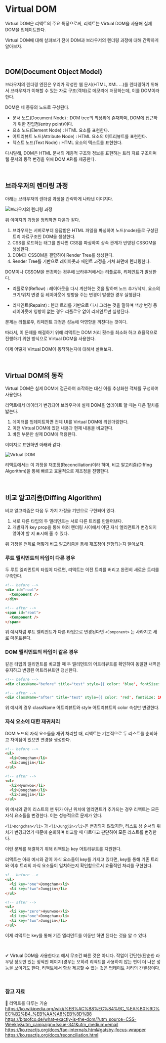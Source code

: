 # Virtual DOM

Virtual DOM은 리액트의 주요 특징으로써, 리액트는 Virtual DOM을 사용해 실제 DOM을 업데이트한다.

Virtual DOM에 대해 살펴보기 전에 DOM과 브라우저의 렌더링 과정에 대해 간략하게 알아보자.

<br>

## DOM(Document Object Model)

브라우저의 렌더링 엔진은 우리가 작성한 웹 문서(HTML, XML ...)를 렌더링하기 위해서 브라우저가 이해할 수 있는 자료 구조(객체)로 메모리에 저장하는데, 이를 DOM이라 한다.

DOM은 네 종류의 노드로 구성된다.

- 문서 노드(Document Node) : DOM tree의 최상위에 존재하며, DOM에 접근하기 위한 진입점(entry point)이다.
- 요소 노드(Element Node) : HTML 요소를 표현한다.
- 어트리뷰트 노드(Attribute Node) : HTML 요소의 어트리뷰트를 표현한다.
- 텍스트 노드(Text Node) : HTML 요소의 텍스트를 표현한다.

다시말해, DOM은 HTML 문서의 계층적 구조와 정보를 표현하는 트리 자료 구조이며 웹 문서의 동적 변경을 위해 DOM API를 제공한다.

<br>

## 브라우저의 렌더링 과정

아래는 브라우저의 렌더링 과정을 간략하게 나타낸 이미지다.

![브라우저의 렌더링 과정](https://github.com/chanyDev/TIL/blob/main/img/React/Rendering.png?raw=true)

위 이미지의 과정을 정리하면 다음과 같다.

1. 브라우저는 서버로부터 응답받은 HTML 파일을 파싱하여 노드(node)들로 구성된 트리 자료구조인 DOM을 생성한다.
2. CSS를 로드하는 태그를 만나면 CSS를 파싱하여 상속 관계가 반영된 CSSOM을 생성한다.
3. DOM과 CSSOM을 결합하여 Render Tree를 생성한다.
4. Render Tree를 기반으로 레이아웃과 페인트 과정을 거쳐 화면에 렌더링한다.

DOM이나 CSSOM을 변경하는 경우에 브라우저에서는 리플로우, 리페인트가 발생한다.

- 리플로우(Reflow) : 레이아웃을 다시 계산하는 것을 말하며 노드 추가/삭제, 요소의 크기/위치 변경 등 레이아웃에 영향을 주는 변경이 발생한 경우 실행된다.

- 리페인트(Repaint) : 렌더 트리를 기반으로 다시 그리는 것을 말하며 색상 변경 등 레이아웃에 영향이 없는 경우 리플로우 없이 리페인트만 실행된다.

문제는 리플로우, 리페인트 과정은 성능에 악영향을 끼친다는 것이다.

따라서, 이 문제를 해결하기 위해 리액트는 DOM 처리 횟수를 최소화 하고 효율적으로 진행하기 위한 방식으로 Virtual DOM을 사용한다.

이제 어떻게 Virtual DOM이 동작하는지에 대해서 살펴보자.

<br>

## Virtual DOM의 동작

Virtual DOM은 실제 DOM에 접근하여 조작하는 대신 이를 추상화한 객체를 구성하여 사용한다.

리액트에서 데이터가 변경되어 브라우저에 실제 DOM을 업데이트 할 때는 다음 절차를 밟는다.

1. 데이터를 업데이트하면 전체 UI를 Virtual DOM에 리렌더링한다.
2. 이전 Virtual DOM에 있던 내용과 현재 내용을 비교한다.
3. 바뀐 부분만 실제 DOM에 적용한다.

이미지로 표현하면 아래와 같다.

![Virtual DOM](https://github.com/chanyDev/TIL/blob/main/img/React/Virtual%20DOM.png?raw=true)

리액트에서는 이 과정을 재조정(Reconciliation)이라 하며, 비교 알고리즘(Diffing Algorithm)을 통해 빠르고 효율적으로 재조정을 진행한다.

<br>

## 비교 알고리즘(Diffing Algorithm)

비교 알고리즘은 다음 두 가지 가정을 기반으로 구현되어 있다.

1. 서로 다른 타입의 두 엘리먼트는 서로 다른 트리를 만들어낸다.
2. 개발자가 key prop을 통해 여러 렌더링 사이에서 어떤 자식 엘리먼트가 변경되지 않아야 할 지 표시해 줄 수 있다.

위 가정을 전제로 어떻게 비교 알고리즘을 통해 재조정이 진행되는지 알아보자.

### 루트 엘리먼트의 타입이 다른 경우

두 루트 엘리먼트의 타입이 다르면, 리액트는 이전 트리를 버리고 완전히 새로운 트리를 구축한다.

```html
<!-- before -->
<div id="root">
  <Component />
</div>

<!-- after -->
<span id="root">
  <Component />
</span>
```

위 예시처럼 루트 엘리먼트가 다른 타입으로 변경된다면 `<Component>` 는 사라지고 새로 마운트된다.

### DOM 엘리먼트의 타입이 같은 경우

같은 타입의 엘리먼트를 비교할 때 두 엘리먼트의 어트리뷰트를 확인하여 동일한 내역은 유지하고 변경된 어트리뷰트만 갱신한다.

```html
<!-- before -->
<div className="before" title="test" style={{ color: 'blue', fontSize: 10 }} />

<!-- after -->
<div className="after" title="test" style={{ color: 'red', fontSize: 10 }} />
```

위 예시의 경우 className 어트리뷰트와 style 어트리뷰트의 color 속성만 변경한다.

### 자식 요소에 대한 재귀처리

DOM 노드의 자식 요소들을 재귀 처리할 때, 리액트는 기본적으로 두 리스트를 순회하고 차이점이 있으면 변경을 생성한다.

```html
<!-- before -->
<ul>
  <li>Dongchan</li>
  <li>Jungjin</li>
</ul>

<!-- after -->
<ul>
  <li>Hyunwoo</li>
  <li>Dongchan</li>
  <li>Jungjin</li>
</ul>
```

위 예시와 같이 리스트의 맨 뒤가 아닌 위치에 엘리먼트가 추가되는 경우 리액트는 모든 자식 요소들을 변경한다. 이는 성능적으로 문제가 있다.

`<li>Dongchan</li>` 과 `<li>Jungjin</li>`은 변경되지 않았지만, 리스트 상 순서의 위치가 변경되었기 때문에 순회하며 비교할 때 다르다고 판단하여 모든 리스트를 변경한다.

이런 문제를 해결하기 위해 리액트는 key 어트리뷰트를 지원한다.

리액트는 아래 예시와 같이 자식 요소들이 key를 가지고 있다면, key를 통해 기존 트리와 이후 트리의 자식 요소들이 일치하는지 확인함으로서 효율적인 처리를 구현한다.

```html
<!-- before -->
<ul>
  <li key="one">Dongchan</li>
  <li key="two">Jungjin</li>
</ul>

<!-- after -->
<ul>
  <li key="zero">Hyunwoo</li>
  <li key="one">Dongchan</li>
  <li key="two">Jungjin</li>
</ul>
```

이제 리액트는 key를 통해 기존 엘리먼트를 이동만 하면 된다는 것을 알 수 있다.

<br>

✔ Virtual DOM을 사용한다고 해서 무조건 빠른 것은 아니다. 작업이 간단한(단순한 라우팅 정도만 있는 정적인 페이지)경우는 오히려 리액트를 사용하지 않는 편이 더 나은 성능을 보이기도 한다. 리액트에서 항상 제공할 수 있는 것은 업데이트 처리의 간결성이다.

<br>

### 참고 자료

📙 리액트를 다루는 기술 <br>
https://ko.wikipedia.org/wiki/%EB%AC%B8%EC%84%9C_%EA%B0%9D%EC%B2%B4_%EB%AA%A8%EB%8D%B8 <br>
https://bitsofco.de/what-exactly-is-the-dom/?utm_source=CSS-Weekly&utm_campaign=Issue-341&utm_medium=email <br>
https://ko.reactjs.org/docs/faq-internals.html#gatsby-focus-wrapper <br>
https://ko.reactjs.org/docs/reconciliation.html
